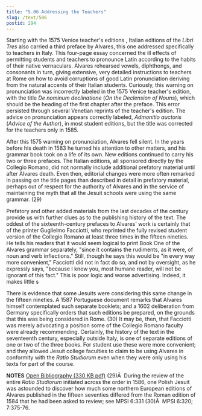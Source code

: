 ```yaml
---
title: "5.06 Addressing the Teachers"
slug: /text/506
postid: 294
---
```

Starting with the 1575 Venice teacher's editions , Italian editions of the <em>Libri Tres</em> also carried a third preface by Alvares, this one addressed specifically to teachers in Italy. This four-page essay concerned the ill effects of permitting students and teachers to pronounce Latin according to the habits of their native vernaculars. Alvares rehearsed vowels, diphthongs, and consonants in turn, giving extensive, very detailed instructions to teachers at Rome on how to avoid corruptions of good Latin pronunciation deriving from the natural accents of their Italian students. Curiously, this warning on pronunciation was incorrectly labeled in the 1575 Venice teacher's edition, with the title <em>De nominum declinatione</em> (<em>On the Declension of Nouns</em>), which should be the heading of the first chapter after the preface. This error persisted through several Venetian reprints of the teacher's edition. The advice on pronunciation appears correctly labeled, <em>Admonitio auctoris</em> (<em>Advice of the Author</em>), in most student editions, but the title was corrected for the teachers only in 1585.

After this 1575 warning on pronunciation, Alvares fell silent. In the years before his death in 1583 he turned his attention to other matters, and his grammar book took on a life of its own. New editions continued to carry his two or three prefaces. The Italian editions, all sponsored directly by the Collegio Romano, did not normally include additional prefatory material until after Alvares death. Even then, editorial changes were more often remarked in passing on the title pages than described in detail in prefatory material, perhaps out of respect for the authority of Alvares and in the service of maintaining the myth that all the Jesuit schools were using the same grammar. (29)

Prefatory and other added materials from the last decades of the century provide us with further clues as to the publishing history of the text. The oddest of the sixteenth-century prefaces to Alvares' work is certainly that of the printer Guglielmo Facciotti, who reprinted the fully revised student version of the Collegio Romano at least three times in the fifteen nineties. He tells his readers that it would seem logical to print Book One of the Alvares grammar separately, "since it contains the rudiments, as it were, of noun and verb inflections." Still, though he says this would be "in every way more convenient," Facciotti did not in fact do so, and not by oversight, as he expressly says, "because I know you, most humane reader, will not be ignorant of this fact." This is poor logic and worse advertising. Indeed, it makes little s

There is evidence that some Jesuits were considering this same change in the fifteen nineties. A 1587 Portuguese document remarks that Alvares himself contemplated such separate booklets; and a 1602 deliberation from Germany specifically orders that such editions be prepared, on the grounds that this was being considered in Rome. (30) It may be, then, that Facciotti was merely advocating a position some of the Collegio Romano faculty were already recommending. Certainly, the history of the text in the seventeenth century, especially outside Italy, is one of separate editions of one or two of the three books. For student use these were more convenient; and they allowed Jesuit college faculties to claim to be using Alvares in conformity with the <em>Ratio Studiorum</em> even when they were only using his texts for part of the course.

<strong>NOTES</strong>
<a href="http://www.humanismforsale.org/bibliography.pdf" target="new">Open Bibliography (330 KB pdf)</a>
(29)Â  During the review of the entire <em>Ratio Studiorum</em> initiated across the order in 1586, one Polish Jesuit was astounded to discover how much some northern European editions of Alvares published in the fifteen seventies differed from the Roman edition of 1584 that he had been asked to review; see MPSI 6:331
(30)Â  MPSI 6:320; 7:375-76.
